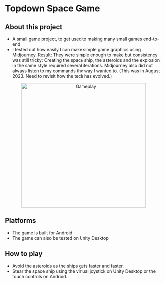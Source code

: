# Topdown Space Game

## About this project

- A small game project, to get used to making many small games end-to-end
- I tested out how easily I can make simple game graphics using Midjourney. Result: They were simple enough to make but consistency was still tricky: Creating the space ship, the asteroids and the explosion in the same style required several iterations. Midjourney also did not always listen to my commands the way I wanted to. (This was in August 2023. Need to revisit how the tech has evolved.)
<div align="center">
<img src="./gameplay.gif" alt="Gameplay" height="400">
</div>

## Platforms

- The game is built for Android
- The game can also be tested on Unity Desktop

## How to play

- Avoid the asteroids as the ships gets faster and faster.
- Stear the space ship using the virtual joystick on Unity Desktop or the touch controls on Android.
